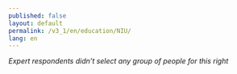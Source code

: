 ```yaml
---
published: false
layout: default
permalink: /v3_1/en/education/NIU/
lang: en
---
```

_Expert respondents didn’t select any group of people for this right_

